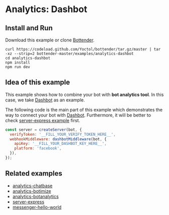 # Analytics: Dashbot

## Install and Run

Download this example or clone [Bottender](https://github.com/Yoctol/bottender).

```
curl https://codeload.github.com/Yoctol/bottender/tar.gz/master | tar -xz --strip=2 bottender-master/examples/analytics-dashbot
cd analytics-dashbot
npm install
npm run dev
```

## Idea of this example

This example shows how to combine your bot with **bot analytics tool**. In this
case, we take [Dashbot](https://www.dashbot.io/) as an example.

The following code is the main part of this example which demonstrates the way
to connect your bot with [Dashbot](https://www.dashbot.io/). Furthermore, it
will be better to check [server-express example](../server-express) first.

```js
const server = createServer(bot, {
  verifyToken: '__FILL_YOUR_VERIFY_TOKEN_HERE__',
  webhookMiddleware: dashbotMiddleware(bot, {
    apiKey: '__FILL_YOUR_DASHBOT_KEY_HERE__',
    platform: 'facebook',
  }),
});
```

## Related examples

* [analytics-chatbase](../analytics-chatbase)
* [analytics-botimize](../analytics-botimize)
* [analytics-botanalytics](../analytics-botanalytics)
* [server-express](../server-express)
* [messenger-hello-world](../messenger-hello-world)
